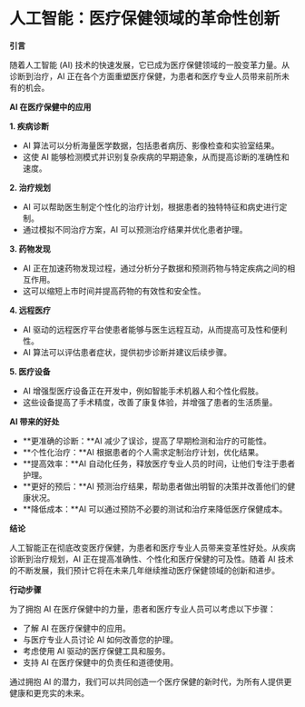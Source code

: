 # 人工智能：医疗保健领域的革命性创新

**引言**

随着人工智能 (AI) 技术的快速发展，它已成为医疗保健领域的一股变革力量。从诊断到治疗，AI 正在各个方面重塑医疗保健，为患者和医疗专业人员带来前所未有的机会。

**AI 在医疗保健中的应用**

**1. 疾病诊断**

* AI 算法可以分析海量医学数据，包括患者病历、影像检查和实验室结果。
* 这使 AI 能够检测模式并识别复杂疾病的早期迹象，从而提高诊断的准确性和速度。

**2. 治疗规划**

* AI 可以帮助医生制定个性化的治疗计划，根据患者的独特特征和病史进行定制。
* 通过模拟不同治疗方案，AI 可以预测治疗结果并优化患者护理。

**3. 药物发现**

* AI 正在加速药物发现过程，通过分析分子数据和预测药物与特定疾病之间的相互作用。
* 这可以缩短上市时间并提高药物的有效性和安全性。

**4. 远程医疗**

* AI 驱动的远程医疗平台使患者能够与医生远程互动，从而提高可及性和便利性。
* AI 算法可以评估患者症状，提供初步诊断并建议后续步骤。

**5. 医疗设备**

* AI 增强型医疗设备正在开发中，例如智能手术机器人和个性化假肢。
* 这些设备提高了手术精度，改善了康复体验，并增强了患者的生活质量。

**AI 带来的好处**

* **更准确的诊断：**AI 减少了误诊，提高了早期检测和治疗的可能性。
* **个性化治疗：**AI 根据患者的个人需求定制治疗计划，优化结果。
* **提高效率：**AI 自动化任务，释放医疗专业人员的时间，让他们专注于患者护理。
* **更好的预后：**AI 预测治疗结果，帮助患者做出明智的决策并改善他们的健康状况。
* **降低成本：**AI 可以通过预防不必要的测试和治疗来降低医疗保健成本。

**结论**

人工智能正在彻底改变医疗保健，为患者和医疗专业人员带来变革性好处。从疾病诊断到治疗规划，AI 正在提高准确性、个性化和医疗保健的可及性。随着 AI 技术的不断发展，我们预计它将在未来几年继续推动医疗保健领域的创新和进步。

**行动步骤**

为了拥抱 AI 在医疗保健中的力量，患者和医疗专业人员可以考虑以下步骤：

* 了解 AI 在医疗保健中的应用。
* 与医疗专业人员讨论 AI 如何改善您的护理。
* 考虑使用 AI 驱动的医疗保健工具和服务。
* 支持 AI 在医疗保健中的负责任和道德使用。

通过拥抱 AI 的潜力，我们可以共同创造一个医疗保健的新时代，为所有人提供更健康和更充实的未来。
